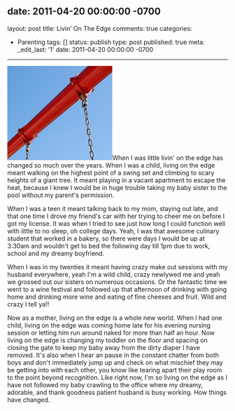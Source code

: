 date: 2011-04-20 00:00:00 -0700
---
layout: post
title: Livin’ On The Edge
comments: true
categories:
- Parenting
tags: []
status: publish
type: post
published: true
meta:
  _edit_last: '1'
date: 2011-04-20 00:00:00 -0700
---
<a href="/images/255790697_f288115839_m.jpg"><img src="/images/255790697_f288115839_m.jpg" alt="" title="255790697_f288115839_m" width="240" height="215" class="alignleft size-full wp-image-1082" /></a>When I was little livin' on the edge has changed so much over the years.  When I was a child, living on the edge meant walking on the highest point of a swing set and climbing to scary heights of a giant tree.  It meant playing in a vacant apartment to escape the heat, because I knew I would be in huge trouble taking my baby sister to the pool without my parent's permission.

When I was a teen it meant talking back to my mom, staying out late, and that one time I drove my friend's car with her trying to cheer me on before I got my license.  It was when I tried to see just how long I could function well with little to no sleep, oh college days.  Yeah, I was that awesome culinary student that worked in a bakery, so there were days I would be up at 3:30am and wouldn't get to bed the following day till 1pm due to work, school and my dreamy boyfriend.  

When I was in my twenties it meant having crazy make out sessions with my husband everywhere, yeah I'm a wild child, crazy newlywed me and yeah we grossed out our sisters on numerous occasions.  Or the fantastic time we went to a wine festival and followed up that afternoon of drinking with going home and drinking more wine and eating of fine cheeses and fruit.  Wild and crazy I tell ya!!

Now as a mother, living on the edge is a whole new world.  When I had one child, living on the edge was coming home late for his evening nursing session or letting him run around naked for more than half an hour.  Now living on the edge is changing my toddler on the floor and spacing on closing the gate to keep my baby away from the dirty diaper I have removed.  It's also when I hear an pause in the constant chatter from both boys and don't immediately jump up and check on what mischief they may be getting into with each other, you know like tearing apart their play room to the point beyond recognition.  Like right now, I'm so living on the edge as I have not followed my baby crawling to the office where my dreamy, adorable, and thank goodness patient husband is busy working.  How things have changed.
